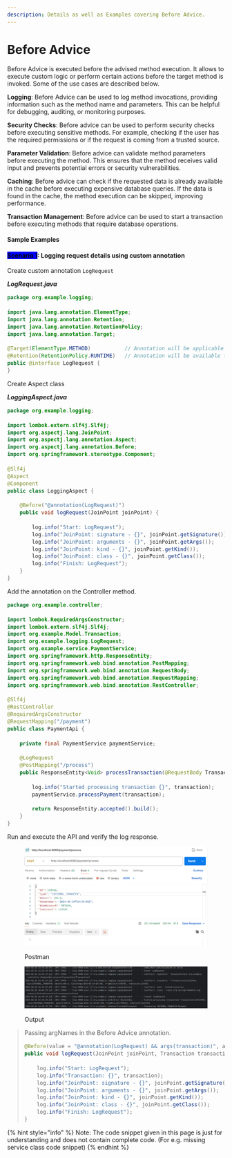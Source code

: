 ```yaml
---
description: Details as well as Examples covering Before Advice.
---
```


# Before Advice

Before Advice is executed before the advised method execution. It allows to execute custom logic or perform certain actions before the target method is invoked. Some of the use cases are described below.

**Logging**: Before Advice can be used to log method invocations, providing information such as the method name and parameters. This can be helpful for debugging, auditing, or monitoring purposes.

**Security Checks**: Before advice can be used to perform security checks before executing sensitive methods. For example, checking if the user has the required permissions or if the request is coming from a trusted source.

**Parameter Validation**: Before advice can validate method parameters before executing the method. This ensures that the method receives valid input and prevents potential errors or security vulnerabilities.

**Caching**: Before advice can check if the requested data is already available in the cache before executing expensive database queries. If the data is found in the cache, the method execution can be skipped, improving performance.

**Transaction Management**: Before advice can be used to start a transaction before executing methods that require database operations.



#### Sample Examples

#### <mark style="background-color:blue;">Scenario 1</mark>: Logging request details using custom annotation&#x20;

Create custom annotation `LogRequest`

_**LogRequest.java**_

```java
package org.example.logging;

import java.lang.annotation.ElementType;
import java.lang.annotation.Retention;
import java.lang.annotation.RetentionPolicy;
import java.lang.annotation.Target;

@Target(ElementType.METHOD)           // Annotation will be applicable on methods only
@Retention(RetentionPolicy.RUNTIME)   // Annotation will be available to the JVM at runtime
public @interface LogRequest {
}
```

Create Aspect class

_**LoggingAspect.java**_

```java
package org.example.logging;

import lombok.extern.slf4j.Slf4j;
import org.aspectj.lang.JoinPoint;
import org.aspectj.lang.annotation.Aspect;
import org.aspectj.lang.annotation.Before;
import org.springframework.stereotype.Component;

@Slf4j
@Aspect
@Component
public class LoggingAspect {

    @Before("@annotation(LogRequest)")
    public void logRequest(JoinPoint joinPoint) {

        log.info("Start: LogRequest");
        log.info("JoinPoint: signature - {}", joinPoint.getSignature());
        log.info("JoinPoint: arguments - {}", joinPoint.getArgs());
        log.info("JoinPoint: kind - {}", joinPoint.getKind());
        log.info("JoinPoint: class - {}", joinPoint.getClass());
        log.info("Finish: LogRequest");
    }
}
```

Add the annotation on the Controller method.

```java
package org.example.controller;

import lombok.RequiredArgsConstructor;
import lombok.extern.slf4j.Slf4j;
import org.example.Model.Transaction;
import org.example.logging.LogRequest;
import org.example.service.PaymentService;
import org.springframework.http.ResponseEntity;
import org.springframework.web.bind.annotation.PostMapping;
import org.springframework.web.bind.annotation.RequestBody;
import org.springframework.web.bind.annotation.RequestMapping;
import org.springframework.web.bind.annotation.RestController;

@Slf4j
@RestController
@RequiredArgsConstructor
@RequestMapping("/payment")
public class PaymentApi {

    private final PaymentService paymentService;

    @LogRequest
    @PostMapping("/process")
    public ResponseEntity<Void> processTransaction(@RequestBody Transaction transaction) {

        log.info("Started processing transaction {}", transaction);
        paymentService.processPayment(transaction);

        return ResponseEntity.accepted().build();
    }
}
```

Run and execute the API and verify the log response.

<figure><img src="../../../.gitbook/assets/image (2) (1) (1) (1) (1) (1) (1) (1) (1) (1) (1) (1) (1) (1) (1) (1) (1) (1) (1) (1) (1) (1) (1) (1) (1) (1) (1) (1) (1) (1) (1) (1) (1) (1) (1) (1) (1) (1).png" alt="" width="563"><figcaption><p>Postman</p></figcaption></figure>

<figure><img src="../../../.gitbook/assets/image (1) (1) (1) (1) (1) (1) (1) (1) (1) (1) (1) (1) (1) (1) (1) (1) (1) (1) (1) (1) (1) (1) (1) (1) (1) (1) (1) (1) (1) (1) (1) (1) (1) (1) (1) (1) (1) (1) (1) (1) (1) (1) (1) (1) (1) (1) (1) (1) (1) (1) (1) (1) (1) (1) (1) (1) (1) (1) (1) (1) ( (4).png" alt=""><figcaption><p>Output</p></figcaption></figure>

> Passing argNames in the Before Advice annotation.
>
> ```java
> @Before(value = "@annotation(LogRequest) && args(transaction)", argNames = "transaction")
> public void logRequest(JoinPoint joinPoint, Transaction transaction) {
>
>     log.info("Start: LogRequest");
>     log.info("Transaction: {}", transaction);
>     log.info("JoinPoint: signature - {}", joinPoint.getSignature());
>     log.info("JoinPoint: arguments - {}", joinPoint.getArgs());
>     log.info("JoinPoint: kind - {}", joinPoint.getKind());
>     log.info("JoinPoint: class - {}", joinPoint.getClass());
>     log.info("Finish: LogRequest");
> }
> ```







{% hint style="info" %}
Note: The code snippet given in this page is just for understanding and does not contain complete code. (For e.g. missing service class code snippet)
{% endhint %}
